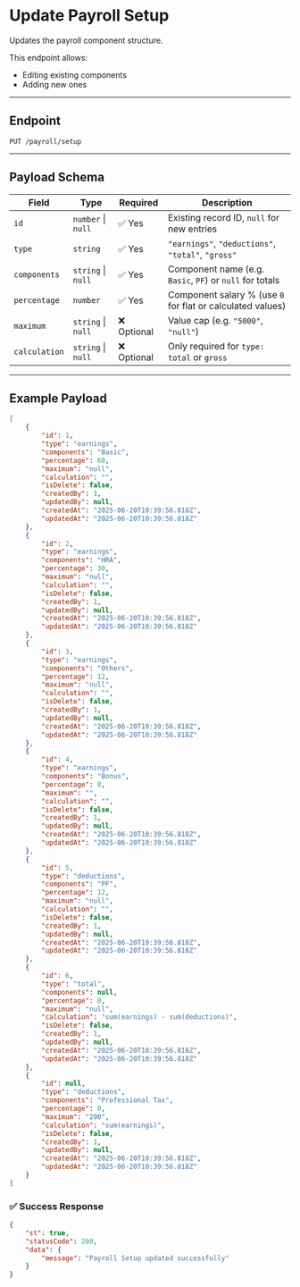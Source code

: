 # Update Payroll Setup

Updates the payroll component structure.

This endpoint allows:
- Editing existing components
- Adding new ones

---

## Endpoint

`PUT /payroll/setup`

---

## Payload Schema

| Field         | Type               | Required   | Description                                                              |
|---------------|--------------------|------------|--------------------------------------------------------------------------|
| `id`          | `number` \| `null` | ✅ Yes      | Existing record ID, `null` for new entries                               |
| `type`        | `string`           | ✅ Yes      | `"earnings"`, `"deductions"`, `"total"`, `"gross"`                       |
| `components`  | `string` \| `null` | ✅ Yes      | Component name (e.g. `Basic`, `PF`) or `null` for totals                 |
| `percentage`  | `number`           | ✅ Yes      | Component salary % (use `0` for flat or calculated values)               |
| `maximum`     | `string` \| `null` | ❌ Optional | Value cap (e.g. `"5000"`, `"null"`)                                      |
| `calculation` | `string` \| `null` | ❌ Optional | Only required for `type: total` or `gross`                               |


---

## Example Payload

```json
[
    {
        "id": 1,
        "type": "earnings",
        "components": "Basic",
        "percentage": 60,
        "maximum": "null",
        "calculation": "",
        "isDelete": false,
        "createdBy": 1,
        "updatedBy": null,
        "createdAt": "2025-06-20T10:39:56.818Z",
        "updatedAt": "2025-06-20T10:39:56.818Z"
    },
    {
        "id": 2,
        "type": "earnings",
        "components": "HRA",
        "percentage": 30,
        "maximum": "null",
        "calculation": "",
        "isDelete": false,
        "createdBy": 1,
        "updatedBy": null,
        "createdAt": "2025-06-20T10:39:56.818Z",
        "updatedAt": "2025-06-20T10:39:56.818Z"
    },
    {
        "id": 3,
        "type": "earnings",
        "components": "Others",
        "percentage": 12,
        "maximum": "null",
        "calculation": "",
        "isDelete": false,
        "createdBy": 1,
        "updatedBy": null,
        "createdAt": "2025-06-20T10:39:56.818Z",
        "updatedAt": "2025-06-20T10:39:56.818Z"
    },
    {
        "id": 4,
        "type": "earnings",
        "components": "Bonus",
        "percentage": 0,
        "maximum": "",
        "calculation": "",
        "isDelete": false,
        "createdBy": 1,
        "updatedBy": null,
        "createdAt": "2025-06-20T10:39:56.818Z",
        "updatedAt": "2025-06-20T10:39:56.818Z"
    },
    {
        "id": 5,
        "type": "deductions",
        "components": "PF",
        "percentage": 12,
        "maximum": "null",
        "calculation": "",
        "isDelete": false,
        "createdBy": 1,
        "updatedBy": null,
        "createdAt": "2025-06-20T10:39:56.818Z",
        "updatedAt": "2025-06-20T10:39:56.818Z"
    },
    {
        "id": 6,
        "type": "total",
        "components": null,
        "percentage": 0,
        "maximum": "null",
        "calculation": "sum(earnings) - sum(deductions)",
        "isDelete": false,
        "createdBy": 1,
        "updatedBy": null,
        "createdAt": "2025-06-20T10:39:56.818Z",
        "updatedAt": "2025-06-20T10:39:56.818Z"
    },
    {
        "id": null,
        "type": "deductions",
        "components": "Professional Tax",
        "percentage": 0,
        "maximum": "200",
        "calculation": "sum(earnings)",
        "isDelete": false,
        "createdBy": 1,
        "updatedBy": null,
        "createdAt": "2025-06-20T10:39:56.818Z",
        "updatedAt": "2025-06-20T10:39:56.818Z"
    }
]

```

### ✅ Success Response

```json
{
    "st": true,
    "statusCode": 200,
    "data": {
        "message": "Payroll Setup updated successfully"
    }
}
```